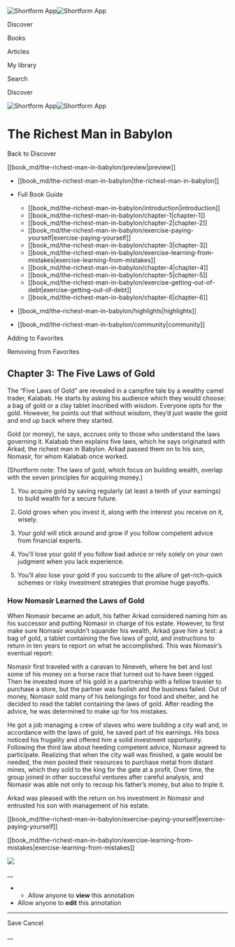 ![Shortform App](/img/logo.36a2399e.svg)![Shortform App](/img/logo-dark.70c1b072.svg)

Discover

Books

Articles

My library

Search

Discover

![Shortform App](/img/logo.36a2399e.svg)![Shortform App](/img/logo-dark.70c1b072.svg)

# The Richest Man in Babylon

Back to Discover

[[book_md/the-richest-man-in-babylon/preview|preview]]

  * [[book_md/the-richest-man-in-babylon|the-richest-man-in-babylon]]
  * Full Book Guide

    * [[book_md/the-richest-man-in-babylon/introduction|introduction]]
    * [[book_md/the-richest-man-in-babylon/chapter-1|chapter-1]]
    * [[book_md/the-richest-man-in-babylon/chapter-2|chapter-2]]
    * [[book_md/the-richest-man-in-babylon/exercise-paying-yourself|exercise-paying-yourself]]
    * [[book_md/the-richest-man-in-babylon/chapter-3|chapter-3]]
    * [[book_md/the-richest-man-in-babylon/exercise-learning-from-mistakes|exercise-learning-from-mistakes]]
    * [[book_md/the-richest-man-in-babylon/chapter-4|chapter-4]]
    * [[book_md/the-richest-man-in-babylon/chapter-5|chapter-5]]
    * [[book_md/the-richest-man-in-babylon/exercise-getting-out-of-debt|exercise-getting-out-of-debt]]
    * [[book_md/the-richest-man-in-babylon/chapter-6|chapter-6]]
  * [[book_md/the-richest-man-in-babylon/highlights|highlights]]
  * [[book_md/the-richest-man-in-babylon/community|community]]



Adding to Favorites 

Removing from Favorites 

## Chapter 3: The Five Laws of Gold

The “Five Laws of Gold” are revealed in a campfire tale by a wealthy camel trader, Kalabab. He starts by asking his audience which they would choose: a bag of gold or a clay tablet inscribed with wisdom. Everyone opts for the gold. However, he points out that without wisdom, they’d just waste the gold and end up back where they started.

Gold (or money), he says, accrues only to those who understand the laws governing it. Kalabab then explains five laws, which he says originated with Arkad, the richest man in Babylon. Arkad passed them on to his son, Nomasir, for whom Kalabab once worked.

(Shortform note: The laws of gold, which focus on building wealth, overlap with the seven principles for acquiring money.)

1) You acquire gold by saving regularly (at least a tenth of your earnings) to build wealth for a secure future.

2) Gold grows when you invest it, along with the interest you receive on it, wisely.

3) Your gold will stick around and grow if you follow competent advice from financial experts.

4) You’ll lose your gold if you follow bad advice or rely solely on your own judgment when you lack experience.

5) You’ll also lose your gold if you succumb to the allure of get-rich-quick schemes or risky investment strategies that promise huge payoffs.

### How Nomasir Learned the Laws of Gold

When Nomasir became an adult, his father Arkad considered naming him as his successor and putting Nomasir in charge of his estate. However, to first make sure Nomasir wouldn’t squander his wealth, Arkad gave him a test: a bag of gold, a tablet containing the five laws of gold, and instructions to return in ten years to report on what he accomplished. This was Nomasir’s eventual report:

Nomasir first traveled with a caravan to Nineveh, where he bet and lost some of his money on a horse race that turned out to have been rigged. Then he invested more of his gold in a partnership with a fellow traveler to purchase a store, but the partner was foolish and the business failed. Out of money, Nomasir sold many of his belongings for food and shelter, and he decided to read the tablet containing the laws of gold. After reading the advice, he was determined to make up for his mistakes.

He got a job managing a crew of slaves who were building a city wall and, in accordance with the laws of gold, he saved part of his earnings. His boss noticed his frugality and offered him a solid investment opportunity. Following the third law about heeding competent advice, Nomasir agreed to participate. Realizing that when the city wall was finished, a gate would be needed, the men pooled their resources to purchase metal from distant mines, which they sold to the king for the gate at a profit. Over time, the group joined in other successful ventures after careful analysis, and Nomasir was able not only to recoup his father’s money, but also to triple it.

Arkad was pleased with the return on his investment in Nomasir and entrusted his son with management of his estate.

[[book_md/the-richest-man-in-babylon/exercise-paying-yourself|exercise-paying-yourself]]

[[book_md/the-richest-man-in-babylon/exercise-learning-from-mistakes|exercise-learning-from-mistakes]]

![](https://bat.bing.com/action/0?ti=56018282&Ver=2&mid=722c1847-92bf-4ef4-822c-9c6a87d0a604&sid=1711133063fa11eebdec89a8b8ae3bbc&vid=171147a063fa11eea7440fcfeb230d96&vids=0&msclkid=N&pi=0&lg=en-US&sw=800&sh=600&sc=24&nwd=1&tl=Shortform%20%7C%20Book&p=https%3A%2F%2Fwww.shortform.com%2Fapp%2Fbook%2Fthe-richest-man-in-babylon%2Fchapter-3&r=&lt=421&evt=pageLoad&sv=1&rn=508795)

__

  *   * Allow anyone to **view** this annotation
  * Allow anyone to **edit** this annotation



* * *

Save Cancel

__



